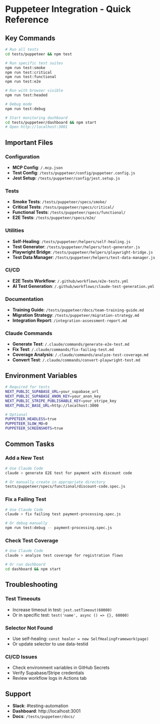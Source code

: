 # Puppeteer Integration - Quick Reference

## Key Commands

```bash
# Run all tests
cd tests/puppeteer && npm test

# Run specific test suites
npm run test:smoke
npm run test:critical
npm run test:functional
npm run test:e2e

# Run with browser visible
npm run test:headed

# Debug mode
npm run test:debug

# Start monitoring dashboard
cd tests/puppeteer/dashboard && npm start
# Open http://localhost:3001
```

## Important Files

### Configuration
- **MCP Config**: `/.mcp.json`
- **Test Config**: `/tests/puppeteer/config/puppeteer.config.js`
- **Jest Setup**: `/tests/puppeteer/config/jest.setup.js`

### Tests
- **Smoke Tests**: `/tests/puppeteer/specs/smoke/`
- **Critical Tests**: `/tests/puppeteer/specs/critical/`
- **Functional Tests**: `/tests/puppeteer/specs/functional/`
- **E2E Tests**: `/tests/puppeteer/specs/e2e/`

### Utilities
- **Self-Healing**: `/tests/puppeteer/helpers/self-healing.js`
- **Test Generator**: `/tests/puppeteer/helpers/test-generator.js`
- **Playwright Bridge**: `/tests/puppeteer/helpers/playwright-bridge.js`
- **Test Data Manager**: `/tests/puppeteer/helpers/test-data-manager.js`

### CI/CD
- **E2E Tests Workflow**: `/.github/workflows/e2e-tests.yml`
- **AI Test Generation**: `/.github/workflows/claude-test-generation.yml`

### Documentation
- **Training Guide**: `/tests/puppeteer/docs/team-training-guide.md`
- **Migration Strategy**: `/tests/puppeteer/migration-strategy.md`
- **Integration Report**: `/integration-assessment-report.md`

### Claude Commands
- **Generate Test**: `/.claude/commands/generate-e2e-test.md`
- **Fix Test**: `/.claude/commands/fix-failing-test.md`
- **Coverage Analysis**: `/.claude/commands/analyze-test-coverage.md`
- **Convert Test**: `/.claude/commands/convert-playwright-test.md`

## Environment Variables

```bash
# Required for tests
NEXT_PUBLIC_SUPABASE_URL=your_supabase_url
NEXT_PUBLIC_SUPABASE_ANON_KEY=your_anon_key
NEXT_PUBLIC_STRIPE_PUBLISHABLE_KEY=your_stripe_key
NEXT_PUBLIC_BASE_URL=http://localhost:3000

# Optional
PUPPETEER_HEADLESS=true
PUPPETEER_SLOW_MO=0
PUPPETEER_SCREENSHOTS=true
```

## Common Tasks

### Add a New Test
```bash
# Use Claude Code
claude > generate E2E test for payment with discount code

# Or manually create in appropriate directory
tests/puppeteer/specs/functional/discount-code.spec.js
```

### Fix a Failing Test
```bash
# Use Claude Code
claude > fix failing test payment-processing.spec.js

# Or debug manually
npm run test:debug -- payment-processing.spec.js
```

### Check Test Coverage
```bash
# Use Claude Code
claude > analyze test coverage for registration flows

# Or run dashboard
cd dashboard && npm start
```

## Troubleshooting

### Test Timeouts
- Increase timeout in test: `jest.setTimeout(60000)`
- Or in specific test: `test('name', async () => {}, 60000)`

### Selector Not Found
- Use self-healing: `const healer = new SelfHealingFramework(page)`
- Or update selector to use data-testid

### CI/CD Issues
- Check environment variables in GitHub Secrets
- Verify Supabase/Stripe credentials
- Review workflow logs in Actions tab

## Support

- **Slack**: #testing-automation
- **Dashboard**: http://localhost:3001
- **Docs**: `/tests/puppeteer/docs/`